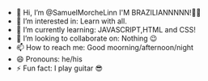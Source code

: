 - 👋 Hi, I’m @SamuelMorcheLinn I'M BRAZILIANNNNN!💚💛
- 👀 I’m interested in: Learn with all. 
- 🌱 I’m currently learning: JAVASCRIPT,HTML and CSS!
- 💞️ I’m looking to collaborate on: Nothing 😉
- 📫 How to reach me: Good moorning/afternoon/night
- 😄 Pronouns: he/his
- ⚡ Fun fact: I play guitar 😎

<!---
SamuelMorcheLinn/SamuelMorcheLinn is a ✨ special ✨ repository because its `README.md` (this file) appears on your GitHub profile.
You can click the Preview link to take a look at your changes.
--->
